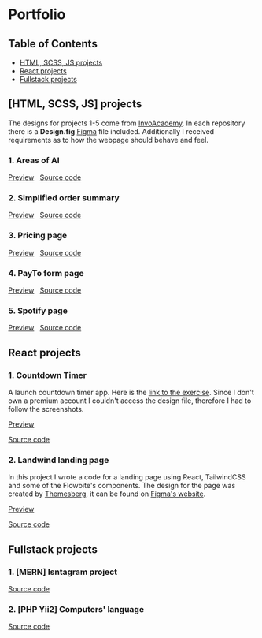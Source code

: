 # Portfolio

## Table of Contents

- [HTML, SCSS, JS projects](#html-scss-js)
- [React projects](#react)
- [Fullstack projects](#fullstack)


## <a id="html-scss-js"></a> [HTML, SCSS, JS] projects


The designs for projects 1-5 come from [InvoAcademy](https://platform.invo.academy/). In each repository there is a **Design.fig** [Figma](https://www.figma.com/) file included. Additionally I received requirements as to how the webpage should behave and feel.


### 1. Areas of AI

[Preview](https://piotrfijol.github.io/areas-of-ai) &nbsp;  [Source code](https://github.com/piotrfijol/areas-of-ai)


### 2. Simplified order summary

[Preview](https://piotrfijol.github.io/simplified-order-summary)  &nbsp;  [Source code](https://github.com/piotrfijol/simplified-order-summary)


### 3. Pricing page

[Preview](https://piotrfijol.github.io/pricing-page)  &nbsp;  [Source code](https://github.com/piotrfijol/pricing-page)


### 4. PayTo form page

[Preview](https://piotrfijol.github.io/payto-form)  &nbsp;  [Source code](https://github.com/piotrfijol/payto-form)


### 5. Spotify page

[Preview](https://piotrfijol.github.io/spotify-page)  &nbsp;  [Source code](https://github.com/piotrfijol/spotify-page)


## <a id="react"></a> React projects

### 1. Countdown Timer

A launch countdown timer app. Here is the [link to the exercise](https://www.frontendmentor.io/challenges/launch-countdown-timer-N0XkGfyz-). Since I don't own a premium account I couldn't access the design file, therefore I had to follow the screenshots.

[Preview](https://piotrfijol.github.io/countdown-timer)

[Source code](https://github.com/piotrfijol/countdown-timer)

### 2. Landwind landing page

In this project I wrote a code for a landing page using React, TailwindCSS and some of the Flowbite's components. 
The design for the page was created by [Themesberg](https://www.figma.com/@themesberg), it can be found on [Figma's website](https://www.figma.com/community/file/1125744163617429490).

[Preview](https://piotrfijol.github.io/landwind-landing-page)

[Source code](https://github.com/piotrfijol/landwind-landing-page)
  

## <a id="fullstack"></a>  Fullstack projects

### 1. [MERN] Isntagram project

[Source code](https://github.com/piotrfijol/isntagram)

### 2. [PHP Yii2] Computers' language

[Source code](https://github.com/piotrfijol/computers-language)



